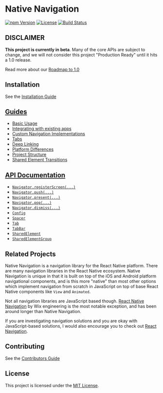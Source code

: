 Native Navigation
=================

[![npm Version](https://img.shields.io/npm/v/native-navigation.svg)](https://www.npmjs.com/package/native-navigation) 
[![License](https://img.shields.io/npm/l/native-navigation.svg)](https://www.npmjs.com/package/native-navigation) 
[![Build Status](https://travis-ci.org/airbnb/native-navigation.svg)](https://travis-ci.org/airbnb/native-navigation) 


## DISCLAIMER

**This project is currently in beta**. Many of the core APIs are subject to change, and we will not
consider this project "Production Ready" until it hits a 1.0 release.

Read more about our [Roadmap to 1.0](/docs/roadmap.md)


## Installation

See the [Installation Guide](/docs/installation.md)

## [Guides](/docs/guides/README.md)

- [Basic Usage](/docs/guides/basic-usage.md)
- [Integrating with existing apps](/docs/guides/integrating-with-existing-apps.md)
- [Custom Navigation Implementations](/docs/guides/custom-navigation-implementations.md)
- [Tabs](/docs/guides/tabs.md)
- [Deep Linking](/docs/guides/deep-linking.md)
- [Platform Differences](/docs/guides/platform-differences.md)
- [Project Structure](/docs/guides/project-structure.md)
- [Shared Element Transitions](/docs/guides/shared-element-transitions.md)

## [API Documentation](/docs/api/README.md)

- [`Navigator.registerScreen(...)`](/docs/api/navigator/registerScreen.md)
- [`Navigator.push(...)`](/docs/api/navigator/push.md)
- [`Navigator.present(...)`](/docs/api/navigator/present.md)
- [`Navigator.pop(...)`](/docs/api/navigator/pop.md)
- [`Navigator.dismiss(...)`](/docs/api/navigator/dismiss.md)
- [`Config`](/docs/api/navigator-config.md)
- [`Spacer`](/docs/api/navigator-spacer.md)
- [`Tab`](/docs/api/navigator-tab.md)
- [`TabBar`](/docs/api/navigator-tab-bar.md)
- [`SharedElement`](/docs/api/navigator-shared-element.md)
- [`SharedElementGroup`](/docs/api/navigator-shared-element-group.md)


## Related Projects

Native Navigation is a navigation library for the React Native platform. There are many navigation 
libraries in the React Native ecosystem. Native Navigation is unique in that it is built on top of
the iOS and Android platform navigational components, and is this more "native" than most other 
options which implement navigation from scratch in JavaScript on top of base React Native components
like `View` and `Animated`.

Not all navigation libraries are JavaScript based though. [React Native Navigation](https://github.com/wix/react-native-navigation) 
by Wix engineering is the most notable exception, and has been around longer than Native Navigation.

If you are investigating navigation solutions and you are okay with JavaScript-based solutions, I would also
encourage you to check out [React Navigation](https://reactnavigation.org/).


## Contributing

See the [Contributors Guide](/CONTRIBUTING.md)


## License

This project is licensed under the [MIT License](/LICENSE.md).
